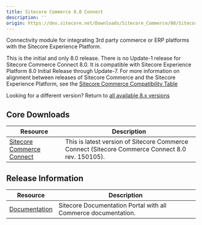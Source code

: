 ```yaml
---
title: Sitecore Commerce 8.0 Connect
description: ''
origin: https://dev.sitecore.net/Downloads/Sitecore_Commerce/80/Sitecore_Commerce_80_Connect.aspx
---
```


Connectivity module for integrating 3rd party commerce or ERP platforms with the Sitecore Experience Platform. 

This is the initial and only 8.0 release. There is no Update-1 release for Sitecore Commerce Connect 8.0. It is compatible with Sitecore Experience Platform 8.0 Initial Release through Update-7. For more information on alignment between releases of Sitecore Commerce and the Sitecore Experience Platform, see the [Sitecore Commerce Compatibility Table](https://kb.sitecore.net/articles/316437)

Looking for a different version? Return to [all available 8.x versions](/Downloads/Sitecore_Commerce)

## Core Downloads

 | Resource | Description |
 | --- | --- |
 | [Sitecore Commerce Connect](https://scdp.blob.core.windows.net/downloads/Sitecore%20Commerce/80/Sitecore%20Commerce%2080%20Connect/Secure/Sitecore%20Commerce%20Connect%208.0%20rev.%20150105.zip) | This is latest version of Sitecore Commerce Connect (Sitecore Commerce Connect 8.0 rev. 150105). |

## Release Information

 | Resource | Description |
 | --- | --- |
 | [Documentation](https://doc.sitecore.net:443/?sc_lang=en) | Sitecore Documentation Portal with all Commerce documentation. |